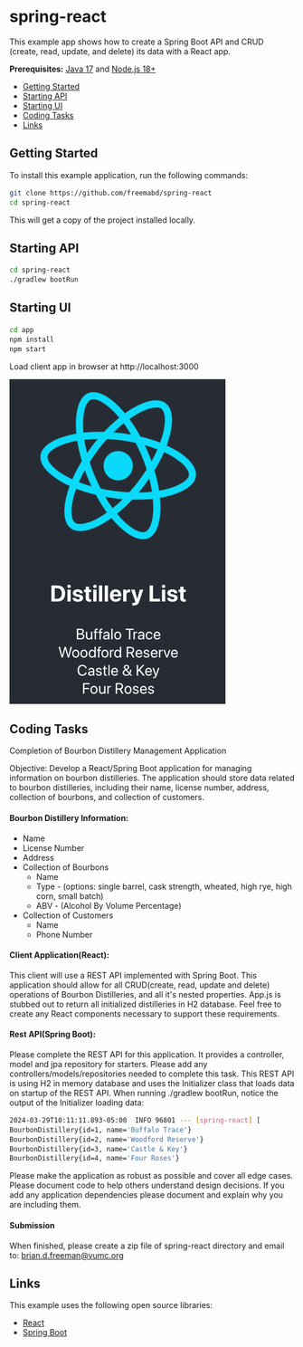 # spring-react

This example app shows how to create a Spring Boot API and CRUD (create, read, update, and delete) its data with a React app.

**Prerequisites:** [Java 17](https://www.jenv.be/) and [Node.js 18+](https://nodejs.org/)

* [Getting Started](#getting-started)
* [Starting API](#starting-api)
* [Starting UI](#starting-ui)
* [Coding Tasks](#coding-tasks)
* [Links](#links)

## Getting Started

To install this example application, run the following commands:

```bash
git clone https://github.com/freemabd/spring-react
cd spring-react
```

This will get a copy of the project installed locally.

## Starting API
```bash
cd spring-react
./gradlew bootRun
```

## Starting UI
```bash
cd app
npm install
npm start
```
Load client app in browser at http://localhost:3000

![Bourbon Distillery Application](bourbon-distillery-app.png)

## Coding Tasks

Completion of Bourbon Distillery Management Application

Objective:
Develop a React/Spring Boot application for managing information on bourbon distilleries. The application should store data related to bourbon 
distilleries, including their name, license number, address, collection of bourbons, and collection of customers. 

#### Bourbon Distillery Information: 
- Name
- License Number
- Address
- Collection of Bourbons
  - Name
  - Type - (options: single barrel, cask strength, wheated, high rye, high corn, small batch)
  - ABV - (Alcohol By Volume Percentage)
- Collection of Customers
  - Name
  - Phone Number

#### Client Application(React):
This client will use a REST API implemented with Spring Boot. This application should allow for all CRUD(create, read, update and delete) 
operations of Bourbon Distilleries, and all it's nested properties. App.js is stubbed out to return all initialized distilleries in H2 database.
Feel free to create any React components necessary to support these requirements. 

#### Rest API(Spring Boot):
Please complete the REST API for this application. It provides a controller, model and jpa repository for starters. Please
add any controllers/models/repositories needed to complete this task. This REST API is using H2 in memory database and uses 
the Initializer class that loads data on startup of the REST API. When running ./gradlew bootRun, notice the output of the Initializer
loading data:
```bash
2024-03-29T10:11:11.893-05:00  INFO 96801 --- [spring-react] [           main] v.o.springreact.SpringReactApplication   : Started SpringReactApplication in 1.639 seconds (process running for 1.813)
BourbonDistillery{id=1, name='Buffalo Trace'}
BourbonDistillery{id=2, name='Woodford Reserve'}
BourbonDistillery{id=3, name='Castle & Key'}
BourbonDistillery{id=4, name='Four Roses'}
```

Please make the application as robust as possible and cover all edge cases. Please document code to help others understand design decisions.
If you add any application dependencies please document and explain why you are including them.

#### Submission
When finished, please create a zip file of spring-react directory and email to: brian.d.freeman@vumc.org

## Links

This example uses the following open source libraries:

* [React](https://reactjs.org/)
* [Spring Boot](https://spring.io/projects/spring-boot)
